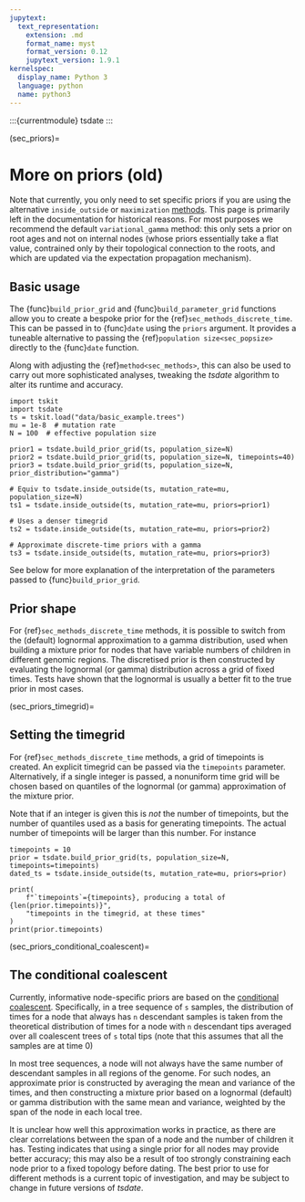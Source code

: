 ```yaml
---
jupytext:
  text_representation:
    extension: .md
    format_name: myst
    format_version: 0.12
    jupytext_version: 1.9.1
kernelspec:
  display_name: Python 3
  language: python
  name: python3
---
```


:::{currentmodule} tsdate
:::

(sec_priors)=

# More on priors (old)

Note that currently, you only need to set specific priors if you are using the alternative
`inside_outside` or `maximization` [methods](sec_methods). This page is primarily left in the
documentation for historical reasons. For most purposes we recommend the default
`variational_gamma` method: this only sets a prior on root ages and not on internal nodes
(whose priors essentially take a flat value, contrained only by their topological connection
to the roots, and which are updated via the expectation propagation mechanism).

## Basic usage

The {func}`build_prior_grid` and {func}`build_parameter_grid` functions allow you to create a bespoke prior
for the {ref}`sec_methods_discrete_time`.
This can be passed in to {func}`date` using the `priors` argument. It provides
a tuneable alternative to passing the {ref}`population size<sec_popsize>`
directly to the {func}`date` function.

Along with adjusting the {ref}`method<sec_methods>`,
this can also be used to carry out more sophisticated
analyses, tweaking the _tsdate_ algorithm to alter its runtime and accuracy.

```{code-cell} ipython3
import tskit
import tsdate
ts = tskit.load("data/basic_example.trees")
mu = 1e-8  # mutation rate
N = 100  # effective population size

prior1 = tsdate.build_prior_grid(ts, population_size=N)
prior2 = tsdate.build_prior_grid(ts, population_size=N, timepoints=40)
prior3 = tsdate.build_prior_grid(ts, population_size=N, prior_distribution="gamma")

# Equiv to tsdate.inside_outside(ts, mutation_rate=mu, population_size=N)
ts1 = tsdate.inside_outside(ts, mutation_rate=mu, priors=prior1)

# Uses a denser timegrid
ts2 = tsdate.inside_outside(ts, mutation_rate=mu, priors=prior2)

# Approximate discrete-time priors with a gamma
ts3 = tsdate.inside_outside(ts, mutation_rate=mu, priors=prior3)
```

See below for more explanation of the interpretation of the parameters passed to
{func}`build_prior_grid`.

## Prior shape

For {ref}`sec_methods_discrete_time` methods, it is possible to switch from the
(default) lognormal approximation to a gamma distribution, used when building a
mixture prior for nodes that have variable numbers of children in different
genomic regions. The discretised prior is then constructed by evaluating the
lognormal (or gamma) distribution across a grid of fixed times. Tests have shown that the
lognormal is usually a better fit to the true prior in most cases.

(sec_priors_timegrid)=

## Setting the timegrid

For {ref}`sec_methods_discrete_time` methods, a grid of timepoints is created. An explicit
timegrid can be passed via the `timepoints` parameter. Alternatively, if a single integer is
passed, a nonuniform time grid will be chosen based on quantiles of the
lognormal (or gamma) approximation of the mixture prior.

Note that if an integer is given this is *not* the number of timepoints, but the number of
quantiles used as a basis for generating timepoints.  The actual number of timepoints will
be larger than this number. For instance

```{code-cell} ipython3
timepoints = 10
prior = tsdate.build_prior_grid(ts, population_size=N, timepoints=timepoints)
dated_ts = tsdate.inside_outside(ts, mutation_rate=mu, priors=prior)

print(
    f"`timepoints`={timepoints}, producing a total of {len(prior.timepoints)}",
    "timepoints in the timegrid, at these times"
)
print(prior.timepoints)
```

<!--
**We no longer do this**

For {ref}`sec_methods_continuous_time` methods, a grid of variational parameters is
created (e.g. shape and rate parameters of gamma distributions for each node), which
may be modified manually. 
Currently, node-specific priors are combined to generate a global i.i.d. prior
(although this behaviour will be changed in future releases to provide more
flexibility.)
-->

(sec_priors_conditional_coalescent)=

## The conditional coalescent

Currently, informative node-specific priors are based on the
[conditional coalescent](http://dx.doi.org/10.1006/tpbi.1998.1411).
Specifically, in a tree sequence of `s` samples, the distribution of times for a node that always
has `n` descendant samples is taken from the theoretical distribution of times
for a node with `n` descendant tips averaged over all coalescent trees of `s` total
tips (note that this assumes that all the samples are at time 0)

In most tree sequences, a node will not always have the same number of
descendant samples in all regions of the genome. For such nodes, an approximate prior
is constructed by averaging the mean and variance of the times, and then constructing
a mixture prior based on a lognormal (default) or gamma distribution with the same mean
and variance, weighted by the span of the node in each local tree.

It is unclear how well this approximation works in practice, as there are clear
correlations between the span of a node and the number of children it has. Testing
indicates that using a single prior for all nodes may provide better accuracy; this
may also be a result of too strongly constraining each node prior to a fixed topology
before dating. The best prior to use for different methods is a current topic of 
investigation, and may be subject to change in future versions of _tsdate_.
